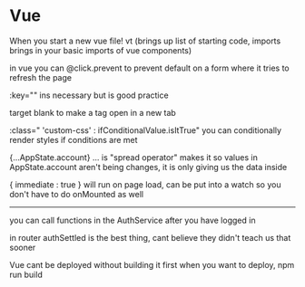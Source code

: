 # Vue


When you start a new vue file!
vt (brings up list of starting code, imports brings in your basic imports of vue components)

in vue you can @click.prevent   to prevent default on a form where it tries to refresh the page

:key="" ins necessary but is good practice

target blank to make a tag open in a new tab

:class=" 'custom-css' : ifConditionalValue.isItTrue"      you can conditionally render styles if conditions are met

{...AppState.account}     ... is "spread operator"  makes it so values in AppState.account aren't being changes, it is only giving us the data inside 

{ immediate : true }  will run on page load, can be put into a watch so you don't have to do onMounted as well


*********************
you can call functions in the AuthService after you have logged in

in router
authSettled is the best thing, cant believe they didn't teach us that sooner




Vue cant be deployed without building it first
when you want to deploy, npm run build
